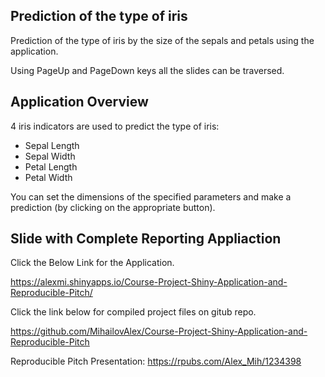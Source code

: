## Prediction of the type of iris

Prediction of the type of iris by the size of the sepals and petals using the application.

Using PageUp and PageDown keys all the slides can be traversed.

## Application Overview

4 iris indicators are used to predict the type of iris:

- Sepal Length
- Sepal Width
- Petal Length
- Petal Width

You can set the dimensions of the specified parameters and make a prediction (by clicking on the appropriate button).

## Slide with Complete Reporting Appliaction

Click the Below Link for the Application.

https://alexmi.shinyapps.io/Course-Project-Shiny-Application-and-Reproducible-Pitch/

Click the link below for compiled project files on gitub repo.

https://github.com/MihailovAlex/Course-Project-Shiny-Application-and-Reproducible-Pitch

Reproducible Pitch Presentation: https://rpubs.com/Alex_Mih/1234398 

